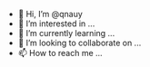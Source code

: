 - 👋 Hi, I’m @qnauy
- 👀 I’m interested in ...
- 🌱 I’m currently learning ...
- 💞️ I’m looking to collaborate on ...
- 📫 How to reach me ...

<!---
qnauy/qnauy is a ✨ special ✨ repository because its `README.md` (this file) appears on your GitHub profile.
You can click the Preview link to take a look at your changes.
--->
